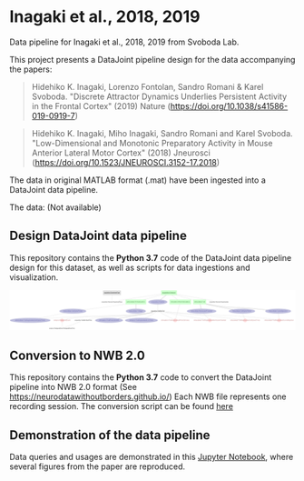 # Inagaki et al., 2018, 2019

Data pipeline for Inagaki et al., 2018, 2019 from Svoboda Lab.

This project presents a DataJoint pipeline design for the data accompanying the papers:
>Hidehiko K. Inagaki, Lorenzo Fontolan, Sandro Romani & Karel Svoboda. "Discrete Attractor Dynamics Underlies Persistent Activity in the Frontal Cortex" (2019) Nature (https://doi.org/10.1038/s41586-019-0919-7)

>Hidehiko K. Inagaki, Miho Inagaki, Sandro Romani and Karel Svoboda. "Low-Dimensional and Monotonic Preparatory Activity in Mouse Anterior Lateral Motor Cortex" (2018) Jneurosci (https://doi.org/10.1523/JNEUROSCI.3152-17.2018)

The data in original MATLAB format (.mat) have been ingested into a DataJoint data pipeline. 

The data: (Not available)

## Design DataJoint data pipeline 
This repository contains the **Python 3.7** code of the DataJoint data pipeline design for this dataset, as well as scripts for data ingestions and visualization.
 
![Pipeline diagram of intracellular and extracellular](images/erd_from_sess.png)

## Conversion to NWB 2.0
This repository contains the **Python 3.7** code to convert the DataJoint pipeline into NWB 2.0 format (See https://neurodatawithoutborders.github.io/)
Each NWB file represents one recording session. The conversion script can be found [here](scripts/datajoint_to_nwb.py)

## Demonstration of the data pipeline
Data queries and usages are demonstrated in this [Jupyter Notebook](notebooks/Inagaki-2018-examples.ipynb), where several figures from the paper are reproduced. 







